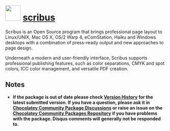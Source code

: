 ﻿# <img src="https://cdn.rawgit.com/chocolatey/chocolatey-coreteampackages/c60e11994d4e9da90e4e5a974f54e284b8d92823/icons/scribus.svg" width="48" height="48"/> [scribus](https://chocolatey.org/packages/scribus)


Scribus is an Open Source program that brings professional page layout to Linux/UNIX, Mac OS X, OS/2 Warp 4, eComStation, Haiku and Windows desktops with a combination of press-ready output and new approaches to page design.

Underneath a modern and user-friendly interface, Scribus supports professional publishing features, such as color separations, CMYK and spot colors, ICC color management, and versatile PDF creation.

## Notes

- **If the package is out of date please check [Version History](#versionhistory) for the latest submitted version. If you have a question, please ask it in [Chocolatey Community Package Discussions](https://github.com/chocolatey-community/chocolatey-packages/discussions) or raise an issue on the [Chocolatey Community Packages Repository](https://github.com/chocolatey-community/chocolatey-packages/issues) if you have problems with the package. Disqus comments will generally not be responded to.**
